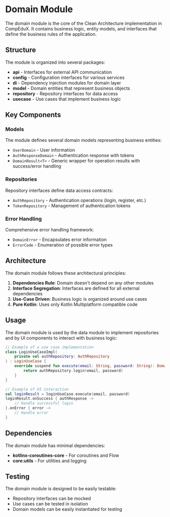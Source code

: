 # Domain Module

The domain module is the core of the Clean Architecture implementation in CompEduX. It contains business logic, entity models, and interfaces that define the business rules of the application.

## Structure

The module is organized into several packages:

- **api** - Interfaces for external API communication
- **config** - Configuration interfaces for various services
- **di** - Dependency injection modules for domain layer
- **model** - Domain entities that represent business objects
- **repository** - Repository interfaces for data access
- **usecase** - Use cases that implement business logic

## Key Components

### Models

The module defines several domain models representing business entities:

- `UserDomain` - User information
- `AuthResponseDomain` - Authentication response with tokens
- `DomainResult<T>` - Generic wrapper for operation results with success/error handling

### Repositories

Repository interfaces define data access contracts:

- `AuthRepository` - Authentication operations (login, register, etc.)
- `TokenRepository` - Management of authentication tokens

### Error Handling

Comprehensive error handling framework:

- `DomainError` - Encapsulates error information
- `ErrorCode` - Enumeration of possible error types

## Architecture

The domain module follows these architectural principles:

1. **Dependencies Rule**: Domain doesn't depend on any other modules
2. **Interface Segregation**: Interfaces are defined for all external dependencies
3. **Use-Case Driven**: Business logic is organized around use cases
4. **Pure Kotlin**: Uses only Kotlin Multiplatform compatible code

## Usage

The domain module is used by the data module to implement repositories and by UI components to interact with business logic:

```kotlin
// Example of a use case implementation
class LoginUseCaseImpl(
    private val authRepository: AuthRepository
) : LoginUseCase {
    override suspend fun execute(email: String, password: String): DomainResult<AuthResponseDomain> {
        return authRepository.login(email, password)
    }
}

// Example of UI interaction
val loginResult = loginUseCase.execute(email, password)
loginResult.onSuccess { authResponse ->
    // Handle successful login
}.onError { error ->
    // Handle error
}
```

## Dependencies

The domain module has minimal dependencies:

- **kotlinx-coroutines-core** - For coroutines and Flow
- **core:utils** - For utilities and logging

## Testing

The domain module is designed to be easily testable:

- Repository interfaces can be mocked
- Use cases can be tested in isolation
- Domain models can be easily instantiated for testing
